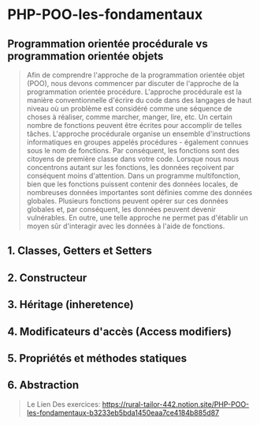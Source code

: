 # PHP-POO-les-fondamentaux
## Programmation orientée procédurale vs programmation orientée objets

>Afin de comprendre l'approche de la programmation orientée objet (POO), nous devons commencer par discuter de l'approche de la programmation orientée procédure. L'approche procédurale est la manière conventionnelle d'écrire du code dans des langages de haut niveau où un problème est considéré comme une séquence de choses à réaliser, comme marcher, manger, lire, etc. Un certain nombre de fonctions peuvent être écrites pour accomplir de telles tâches. L'approche procédurale organise un ensemble d'instructions informatiques en groupes appelés procédures - également connues sous le nom de fonctions. Par conséquent, les fonctions sont des citoyens de première classe dans votre code. Lorsque nous nous concentrons autant sur les fonctions, les données reçoivent par conséquent moins d'attention.
>Dans un programme multifonction, bien que les fonctions puissent contenir des données locales, de nombreuses données importantes sont définies comme des données globales. Plusieurs fonctions peuvent opérer sur ces données globales et, par conséquent, les données peuvent devenir vulnérables. En outre, une telle approche ne permet pas d'établir un moyen sûr d'interagir avec les données à l'aide de fonctions.

## 1. Classes, Getters et Setters
## 2. Constructeur
## 3. Héritage (inheretence)
## 4. Modificateurs d'accès (Access modifiers)
## 5. Propriétés et méthodes statiques
## 6. Abstraction



>Le Lien Des exercices:
https://rural-tailor-442.notion.site/PHP-POO-les-fondamentaux-b3233eb5bda1450eaa7ce4184b885d87
